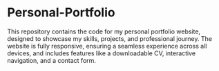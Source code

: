 # Personal-Portfolio
This repository contains the code for my personal portfolio website, designed to showcase my skills, projects, and professional journey. The website is fully responsive, ensuring a seamless experience across all devices, and includes features like a downloadable CV, interactive navigation, and a contact form.
